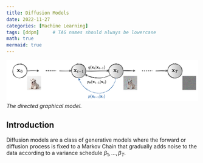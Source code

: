 ```yaml
---
title: Diffusion Models
date: 2022-11-27
categories: [Machine Learning]
tags: [ddpm]     # TAG names should always be lowercase
math: true
mermaid: true
---
```

![directed-gm](/assets/gm2.png)
_The directed graphical model._
## Introduction
Diffusion models are a class of generative models where the forward or diffusion process is fixed to a Markov Chain that gradually adds noise to the data according to a variance schedule $\beta_1, \dots, \beta_T$. 
